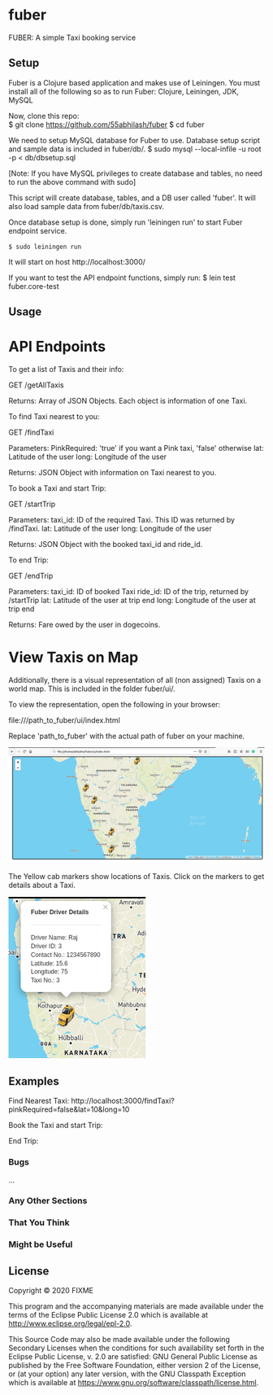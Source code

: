 # fuber

FUBER: A simple Taxi booking service 

## Setup

Fuber is a Clojure based application and makes use of Leiningen.
You must install all of the following so as to run Fuber:
Clojure, Leiningen, JDK, MySQL

Now, clone this repo:<br>
    $ git clone https://github.com/55abhilash/fuber
    $ cd fuber

We need to setup MySQL database for Fuber to use. Database setup script and sample data is included in fuber/db/.
    $ sudo mysql --local-infile -u root -p < db/dbsetup.sql

[Note: If you have MySQL privileges to create database and tables, no need to run the above command with sudo]

This script will create database, tables, and a DB user called 'fuber'. It will also load sample data from fuber/db/taxis.csv.

Once database setup is done, simply run 'leiningen run' to start Fuber endpoint service.

    $ sudo leiningen run

It will start on host http://localhost:3000/

If you want to test the API endpoint functions, simply run:
    $ lein test fuber.core-test

## Usage

# API Endpoints 

To get a list of Taxis and their info:

GET /getAllTaxis

Returns: Array of JSON Objects. Each object is information of one Taxi.

To find Taxi nearest to you:

GET /findTaxi

Parameters: 
    PinkRequired: 'true' if you want a Pink taxi, 'false' otherwise
    lat: Latitude of the user
    long: Longitude of the user

Returns: JSON Object with information on Taxi nearest to you.

To book a Taxi and start Trip:

GET /startTrip

Parameters:
    taxi_id: ID of the required Taxi. This ID was returned by /findTaxi.
    lat: Latitude of the user
    long: Longitude of the user

Returns: JSON Object with the booked taxi_id and ride_id. 

To end Trip:

GET /endTrip

Parameters:
    taxi_id: ID of booked Taxi
    ride_id: ID of the trip, returned by /startTrip
    lat: Latitude of the user at trip end
    long: Longitude of the user at trip end

Returns: Fare owed by the user in dogecoins.

# View Taxis on Map

Additionally, there is a visual representation of all (non assigned) Taxis on a world map. This is included in the folder fuber/ui/.

To view the representation, open the following in your browser:

file:///path_to_fuber/ui/index.html

Replace 'path_to_fuber' with the actual path of fuber on your machine.

![alt text](https://github.com/55abhilash/fuber/blob/master/taxismap.png?raw=true)

The Yellow cab markers show locations of Taxis. Click on the markers to get details about a Taxi.

![alt text](https://github.com/55abhilash/fuber/blob/master/taxi_popup.png?raw=true)

## Examples

Find Nearest Taxi:
http://localhost:3000/findTaxi?pinkRequired=false&lat=10&long=10

Book the Taxi and start Trip:

End Trip:

### Bugs

...

### Any Other Sections
### That You Think
### Might be Useful

## License

Copyright © 2020 FIXME

This program and the accompanying materials are made available under the
terms of the Eclipse Public License 2.0 which is available at
http://www.eclipse.org/legal/epl-2.0.

This Source Code may also be made available under the following Secondary
Licenses when the conditions for such availability set forth in the Eclipse
Public License, v. 2.0 are satisfied: GNU General Public License as published by
the Free Software Foundation, either version 2 of the License, or (at your
option) any later version, with the GNU Classpath Exception which is available
at https://www.gnu.org/software/classpath/license.html.
